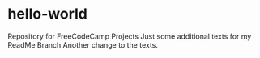 # hello-world
Repository for FreeCodeCamp Projects
Just some additional texts for my ReadMe Branch
Another change to the texts.
